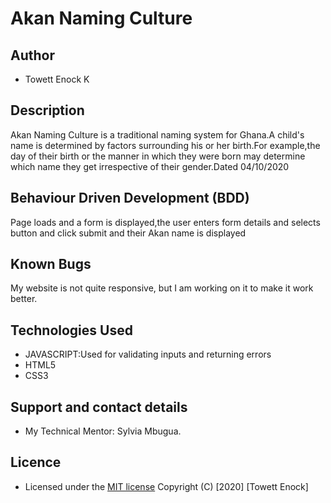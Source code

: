 # Akan Naming Culture
## Author
- Towett Enock K
## Description
Akan Naming Culture is a traditional naming system for Ghana.A child's name is determined by factors surrounding his or her birth.For example,the day of their birth or the manner in which they were born may determine which name they get irrespective of their gender.Dated 04/10/2020
## Behaviour Driven Development (BDD)
Page loads and a form is displayed,the user enters form details and selects button and click submit and their Akan name is displayed

## Known Bugs
My website is not quite responsive, but I am working on  it  to make it work better.

## Technologies Used
- JAVASCRIPT:Used for validating inputs and returning errors
- HTML5
- CSS3
## Support and contact details
- My Technical Mentor: Sylvia Mbugua.
## Licence
- Licensed under the  [MIT license](LICENSE)
Copyright (C) [2020] [Towett Enock]